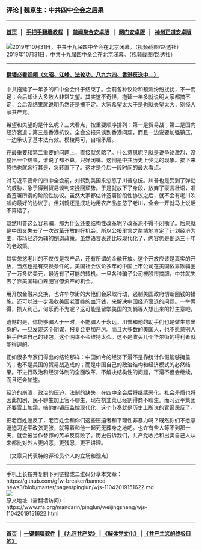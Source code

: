 ### 评论 | 魏京生：中共四中全会之后果
------------------------

#### [首页](https://github.com/gfw-breaker/banned-news3/blob/master/README.md) &nbsp;&nbsp;|&nbsp;&nbsp; [手把手翻墙教程](https://github.com/gfw-breaker/guides/wiki) &nbsp;&nbsp;|&nbsp;&nbsp; [禁闻聚合安卓版](https://github.com/gfw-breaker/bn-android) &nbsp;&nbsp;|&nbsp;&nbsp; [网门安卓版](https://github.com/oGate2/oGate) &nbsp;&nbsp;|&nbsp;&nbsp; [神州正道安卓版](https://github.com/SzzdOgate/update) 



<div id="headerimg">
 <img alt="2019年10月31日，中共十九届四中全会在北京闭幕。（视频截图/路透社） " src="https://www.rfa.org/mandarin/pinglun/weijingsheng/wjs-11042019151622.html/yt1031v.jpg/image" title="2019年10月31日，中共十九届四中全会在北京闭幕。（视频截图/路透社） "/>
 <div id="headerimgcontents">
  <div id="headerimgcaption">
   <span>
    2019年10月31日，中共十九届四中全会在北京闭幕。（视频截图/路透社）
   </span>
   <!-- zoomattribute -->
  </div>
  <!-- headerimgcaption -->
 </div>
 <!-- headerimagecontents -->
</div>

<hr/>


#### [翻墙必看视频（文昭、江峰、法轮功、八九六四、香港反送中...）](https://github.com/gfw-breaker/banned-news3/blob/master/pages/links.md)

<div id="storytext">
 <div>
  <div class="slot_header">
  </div>
 </div>
 <p>
  中共拖延了一年多的四中全会终于结束了。会前各种议论和预测纷纷扰扰，不一而足；会后却让大多数人非常失望。其实这不奇怪，拖延一年多就说明大家都搞不定，会后没结果就说明仍然还是搞不定。大家希望太大于是也就失望太大，别怪人家共产党。
 </p>
 <p>
  希望和失望的是什么呢？三大看点，按重要顺序排列：第一是贸易战；第二是国内经济衰退；第三是香港抗议。全会公报只谈到香港问题，而且一边说要加强镇压，一边承认了基本法有效。模棱两可，自相矛盾。
 </p>
 <p>
  在最重要和第二重要的问题上，直接就忽略了。什么意思呢？就是说争论激烈，没整出一个结果，谁说了都不算，只好闭嘴。这倒是中共历史上少见的现象。接下来恐怕也就各行其是，急转直下了。这才是今后一段时间的最大看点。
 </p>
 <p>
  对习近平要命的四中全会前，刘鹤到美国来忽悠了川普总统。川普也是受到了弹劾的威胁，急于得到贸易谈判来挽回颓势。于是就放下了身段，放弃了豪言壮语，准备签署所谓的阶段性协议。虽然大家都估计签署阶段性协议之后，就不会有老川吹嘘的最好的协议了。但刘鹤还是成功地用农产品忽悠了老川，全会一开就马上说话不算话了。
 </p>
 <p>
  既然川普这么容易骗，那为什么还要结构性改革呢？改革派不得不闭嘴了。后果就是中国又失去了一次改革开放的好机会。所以公报里言之凿凿地肯定了计划经济为主，市场经济为辅的倒退政策。虽然语言表述比较现代化了，内容仍是倒退三十年的老政策。
 </p>
 <p>
  其实忽悠老川的不仅仅是农产品，还有所谓的金融开放。这个开放应该是真实的开放，当然也是有交换条件的。美国社会议论多年的中国上市公司在美国依靠欺骗圈了一万多亿美元，最近有了可能的转机。一旦各种骗子公司被股市摘牌，中共就失去了靠美国输血养肥官僚资产的机会。
 </p>
 <p>
  用开放金融来交换，也许华尔街的大佬们会采取行动，遏制美国政府切断圈钱的措施。还可以进一步吸收美国老百姓的血汗钱，来解决中国经济衰退的问题。一举两得，损人利己，何乐而不为呢？这可能是留学美国的刘鹤等人想出来的好主意吧。
 </p>
 <p>
  遗憾的是，你能够骗人于一时，不能骗人于永远。川普和他的助手们也是做生意出身的，一旦发现这个阴谋，报复会更加严厉。而且大多数的美国人，也不愿意别人把手伸进自己的钱包，这个阴谋不会维持太久。这不是收买几个华尔街的得利者就能得逞的。
 </p>
 <p>
  正如很多专家们得出的结论那样：中国如今的经济下滑不是靠统计作假能够掩盖的；也不是美国的贸易战造成的；而是中国自己的政治结构和经济模式的必然结果。不进行政治和经济体制的全面改革，不解决结构性的问题，下滑不但会继续，而且还会加速。
 </p>
 <p>
  经济的崩溃，政治的压迫，法制的缺失，在四中全会后将继续恶化。社会矛盾也将因此加剧，民不聊生加上官不聊生，现在割韭菜已经割得商不聊生。而习近平集团还要雪上加霜，搞他的镇压监控现代化，这个节奏就是历史上所说的官逼民反了。
 </p>
 <p>
  把老百姓逼反了，老百姓会和你们这些压迫者和平理性非暴力吗？既然你们不愿意逼迫习近平改弦更张，就等着和他一起死无葬身之地吧。也许有些人等不到那一天，就会被当作替罪的羔羊反腐败了。历史告诉我们，共产党收拾和出卖自己人从来都比对外人更凶恶，更残忍，更不讲理。
 </p>
 <p>
  （文章只代表特约评论员个人的立场和观点）
 </p>
</div>

<hr/>
手机上长按并复制下列链接或二维码分享本文章：<br/>
https://github.com/gfw-breaker/banned-news3/blob/master/pages/pinglun/wjs-11042019151622.md <br/>
<a href='https://github.com/gfw-breaker/banned-news3/blob/master/pages/pinglun/wjs-11042019151622.md'><img src='https://github.com/gfw-breaker/banned-news3/blob/master/pages/pinglun/wjs-11042019151622.md.png'/></a> <br/>
原文地址（需翻墙访问）：https://www.rfa.org/mandarin/pinglun/weijingsheng/wjs-11042019151622.html


------------------------
#### [首页](https://github.com/gfw-breaker/banned-news3/blob/master/README.md) &nbsp;|&nbsp; [一键翻墙软件](https://github.com/gfw-breaker/nogfw/blob/master/README.md) &nbsp;| [《九评共产党》](https://github.com/gfw-breaker/9ping.md/blob/master/README.md#九评之一评共产党是什么) | [《解体党文化》](https://github.com/gfw-breaker/jtdwh.md/blob/master/README.md) | [《共产主义的终极目的》](https://github.com/gfw-breaker/gczydzjmd.md/blob/master/README.md)


<img src='http://gfw-breaker.win/banned-news3/pages/pinglun/wjs-11042019151622.md' width='0px' height='0px'/>